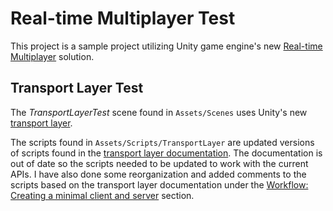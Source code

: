 # Real-time Multiplayer Test
This project is a sample project utilizing Unity game engine's new [Real-time Multiplayer](https://github.com/Unity-Technologies/multiplayer) solution. 

## Transport Layer Test
The *TransportLayerTest* scene found in `Assets/Scenes` uses Unity's new [transport layer](https://github.com/Unity-Technologies/multiplayer/tree/master/com.unity.transport).

The scripts found in `Assets/Scripts/TransportLayer` are updated versions of scripts found in the [transport layer documentation](https://github.com/Unity-Technologies/multiplayer/tree/master/com.unity.transport/Documentation~/samples). The documentation is out of date so the scripts needed to be updated to work with the current APIs. I have also done some reorganization and added comments to the scripts based on the transport layer documentation under the [Workflow: Creating a minimal client and server](https://github.com/Unity-Technologies/multiplayer/blob/master/com.unity.transport/Documentation~/workflow-client-server.md) section.
